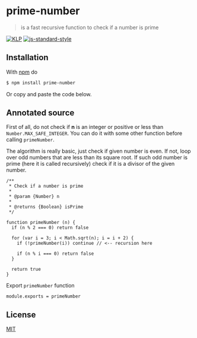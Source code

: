 # prime-number

> is a fast recursive function to check if a number is prime

[![KLP](https://img.shields.io/badge/kiss-literate-orange.svg)](https://github.com/fibo/kiss-literate-programming) [![js-standard-style](https://img.shields.io/badge/code%20style-standard-brightgreen.svg)](http://standardjs.com/)

## Installation

With [npm](https://npmjs.org/) do

```bash
$ npm install prime-number
```

Or copy and paste the code below.

## Annotated source

First of all, do not check if **n** is an integer or positive or less than `Number.MAX_SAFE_INTEGER`.
You can do it with some other function before calling `primeNumber`.

The algorithm is really basic, just check if given number is even.
If not, loop over odd numbers that are less than its square root.
If such odd number is prime (here it is called recursively) check if it is
a divisor of the given number.

    /**
     * Check if a number is prime
     *
     * @param {Number} n
     *
     * @returns {Boolean} isPrime
     */

    function primeNumber (n) {
      if (n % 2 === 0) return false

      for (var i = 3; i < Math.sqrt(n); i = i + 2) {
        if (!primeNumber(i)) continue // <-- recursion here

        if (n % i === 0) return false
      }

      return true
    }

Export `primeNumber` function

    module.exports = primeNumber

## License

[MIT](http://g14n.info/mit-license/)
